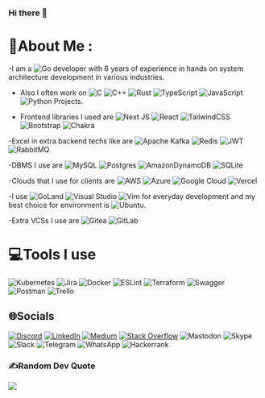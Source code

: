 ### Hi there 👋

# 💫About Me :

 -I am a ![Go](https://img.shields.io/badge/go-%2300ADD8.svg?style=for-the-badge&logo=go&logoColor=white) developer with 6 years of experience in hands on system architecture development in various industries.
 
 - Also I often work on  ![C](https://img.shields.io/badge/c-%2300599C.svg?style=for-the-badge&logo=c&logoColor=white) ![C++](https://img.shields.io/badge/c++-%2300599C.svg?style=for-the-badge&logo=c%2B%2B&logoColor=white) ![Rust](https://img.shields.io/badge/rust-%23000000.svg?style=for-the-badge&logo=rust&logoColor=white) ![TypeScript](https://img.shields.io/badge/typescript-%23007ACC.svg?style=for-the-badge&logo=typescript&logoColor=white) ![JavaScript](https://img.shields.io/badge/javascript-%23323330.svg?style=for-the-badge&logo=javascript&logoColor=%23F7DF1E) ![Python](https://img.shields.io/badge/python-3670A0?style=for-the-badge&logo=python&logoColor=ffdd54) Projects.

 - Frontend libraries I used are ![Next JS](https://img.shields.io/badge/Next-black?style=for-the-badge&logo=next.js&logoColor=white) ![React](https://img.shields.io/badge/react-%2320232a.svg?style=for-the-badge&logo=react&logoColor=%2361DAFB) ![TailwindCSS](https://img.shields.io/badge/tailwindcss-%2338B2AC.svg?style=for-the-badge&logo=tailwind-css&logoColor=white) ![Bootstrap](https://img.shields.io/badge/bootstrap-%238511FA.svg?style=for-the-badge&logo=bootstrap&logoColor=white) ![Chakra](https://img.shields.io/badge/chakra-%234ED1C5.svg?style=for-the-badge&logo=chakraui&logoColor=white)
 
 -Excel in extra backend techs like are ![Apache Kafka](https://img.shields.io/badge/Apache%20Kafka-000?style=for-the-badge&logo=apachekafka) ![Redis](https://img.shields.io/badge/redis-%23DD0031.svg?style=for-the-badge&logo=redis&logoColor=white) ![JWT](https://img.shields.io/badge/JWT-black?style=for-the-badge&logo=JSON%20web%20tokens) ![RabbitMQ](https://img.shields.io/badge/Rabbitmq-FF6600?style=for-the-badge&logo=rabbitmq&logoColor=white)
   
 -DBMS I use are ![MySQL](https://img.shields.io/badge/mysql-%2300f.svg?style=for-the-badge&logo=mysql&logoColor=white) ![Postgres](https://img.shields.io/badge/postgres-%23316192.svg?style=for-the-badge&logo=postgresql&logoColor=white) ![AmazonDynamoDB](https://img.shields.io/badge/Amazon%20DynamoDB-4053D6?style=for-the-badge&logo=Amazon%20DynamoDB&logoColor=white) ![SQLite](https://img.shields.io/badge/sqlite-%2307405e.svg?style=for-the-badge&logo=sqlite&logoColor=white)
 
 -Clouds that I use for clients are ![AWS](https://img.shields.io/badge/AWS-%23FF9900.svg?style=for-the-badge&logo=amazon-aws&logoColor=white) ![Azure](https://img.shields.io/badge/azure-%230072C6.svg?style=for-the-badge&logo=microsoftazure&logoColor=white) ![Google Cloud](https://img.shields.io/badge/GoogleCloud-%234285F4.svg?style=for-the-badge&logo=google-cloud&logoColor=white) ![Vercel](https://img.shields.io/badge/vercel-%23000000.svg?style=for-the-badge&logo=vercel&logoColor=white)
 
 -I use ![GoLand](https://img.shields.io/badge/GoLand-0f0f0f?&style=for-the-badge&logo=goland&logoColor=white) ![Visual Studio](https://img.shields.io/badge/Visual%20Studio-5C2D91.svg?style=for-the-badge&logo=visual-studio&logoColor=white) ![Vim](https://img.shields.io/badge/VIM-%2311AB00.svg?style=for-the-badge&logo=vim&logoColor=white) for everyday development and my best choice for environment is ![Ubuntu](https://img.shields.io/badge/Ubuntu-E95420?style=for-the-badge&logo=ubuntu&logoColor=white).

 -Extra VCSs I use are ![Gitea](https://img.shields.io/badge/Gitea-34495E?style=for-the-badge&logo=gitea&logoColor=5D9425) ![GitLab](https://img.shields.io/badge/gitlab-%23181717.svg?style=for-the-badge&logo=gitlab&logoColor=white)


# 💻Tools I use
![Kubernetes](https://img.shields.io/badge/kubernetes-%23326ce5.svg?style=for-the-badge&logo=kubernetes&logoColor=white) ![Jira](https://img.shields.io/badge/jira-%230A0FFF.svg?style=for-the-badge&logo=jira&logoColor=white) ![Docker](https://img.shields.io/badge/docker-%230db7ed.svg?style=for-the-badge&logo=docker&logoColor=white) ![ESLint](https://img.shields.io/badge/ESLint-4B3263?style=for-the-badge&logo=eslint&logoColor=white) ![Terraform](https://img.shields.io/badge/terraform-%235835CC.svg?style=for-the-badge&logo=terraform&logoColor=white) ![Swagger](https://img.shields.io/badge/-Swagger-%23Clojure?style=for-the-badge&logo=swagger&logoColor=white) ![Postman](https://img.shields.io/badge/Postman-FF6C37?style=for-the-badge&logo=postman&logoColor=white) ![Trello](https://img.shields.io/badge/Trello-%23026AA7.svg?style=for-the-badge&logo=Trello&logoColor=white) 


## 🌐Socials
<!--
[//]: <> ([![Behance](https://img.shields.io/badge/Behance-1769ff?logo=behance&logoColor=white)](https://behance.net/asdfa))
[//]: <> ([![Facebook](https://img.shields.io/badge/Facebook-%231877F2.svg?logo=Facebook&logoColor=white)](https://facebook.com/asdfasdf))
[//]: <> ([![Instagram](https://img.shields.io/badge/Instagram-%23E4405F.svg?logo=Instagram&logoColor=white)](https://instagram.com/asdfadsf))
[//]: <> ([![Pinterest](https://img.shields.io/badge/Pinterest-%23E60023.svg?logo=Pinterest&logoColor=white)](https://pinterest.com/asdfasdf))
[//]: <> ([![Quora](https://img.shields.io/badge/Quora-%23B92B27.svg?logo=Quora&logoColor=white)](https://quora.com/profile/asdfasdf))
[//]: <> ([![Reddit](https://img.shields.io/badge/Reddit-%23FF4500.svg?logo=Reddit&logoColor=white)](https://reddit.com/user/asdfasdf))
[//]: <> ([![TikTok](https://img.shields.io/badge/TikTok-%23000000.svg?logo=TikTok&logoColor=white)](https://tiktok.com/@asdfasdf))
[//]: <> ([![Twitch](https://img.shields.io/badge/Twitch-%239146FF.svg?logo=Twitch&logoColor=white)](https://twitch.tv/asdfasdf))
[//]: <> ([![Twitter](https://img.shields.io/badge/Twitter-%231DA1F2.svg?logo=Twitter&logoColor=white)](https://twitter.com/asdfasdf))
[//]: <> ([![YouTube](https://img.shields.io/badge/YouTube-%23FF0000.svg?logo=YouTube&logoColor=white)](https://youtube.com/c/asdfasdf))
[//]: <> ([![Facebook](https://img.shields.io/badge/Facebook-%231877F2.svg?logo=Facebook&logoColor=white)](https://facebook.com/asdfasdf))
[//]: <> ([![Facebook](https://img.shields.io/badge/Facebook-%231877F2.svg?logo=Facebook&logoColor=white)](https://facebook.com/asdfasdf))
-->
[![Discord](https://img.shields.io/badge/Discord-%237289DA.svg?logo=discord&logoColor=white)](htttps://discord.gg/asdfasdf)   [![LinkedIn](https://img.shields.io/badge/LinkedIn-%230077B5.svg?logo=linkedin&logoColor=white)](https://linkedin.com/in/asdfasdf) [![Medium](https://img.shields.io/badge/Medium-12100E?logo=medium&logoColor=white)](https://medium.com/@asdfasdf)    [![Stack Overflow](https://img.shields.io/badge/-Stackoverflow-FE7A16?logo=stack-overflow&logoColor=white)](https://stackoverflow.com/users/asdfadsf)     ![Mastodon](https://img.shields.io/badge/-MASTODON-%232B90D9?style=for-the-badge&logo=mastodon&logoColor=white) ![Skype](https://img.shields.io/badge/Skype-%2300AFF0.svg?style=for-the-badge&logo=Skype&logoColor=white) ![Slack](https://img.shields.io/badge/Slack-4A154B?style=for-the-badge&logo=slack&logoColor=white) ![Telegram](https://img.shields.io/badge/Telegram-2CA5E0?style=for-the-badge&logo=telegram&logoColor=white) ![WhatsApp](https://img.shields.io/badge/WhatsApp-25D366?style=for-the-badge&logo=whatsapp&logoColor=white) ![Hackerrank](https://img.shields.io/badge/-Hackerrank-2EC866?style=for-the-badge&logo=HackerRank&logoColor=white)



### ✍️Random Dev Quote
![](https://quotes-github-readme.vercel.app/api?type=horizontal&theme=radical)


  
